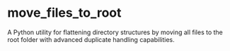 # move_files_to_root
A Python utility for flattening directory structures by moving all files to the root folder with advanced duplicate handling capabilities.
